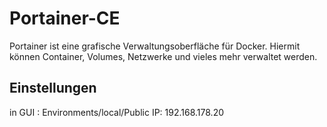 # Portainer-CE

Portainer ist eine grafische Verwaltungsoberfläche für Docker. Hiermit können Container, Volumes, Netzwerke und vieles mehr verwaltet werden.

## Einstellungen
in GUI : Environments/local/Public IP: 192.168.178.20